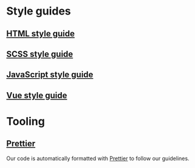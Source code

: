 # Style guides

## [HTML style guide](html.md)

## [SCSS style guide](scss.md)

## [JavaScript style guide](javascript.md)

## [Vue style guide](vue.md)

# Tooling

## [Prettier](prettier.md)

Our code is automatically formatted with [Prettier](https://prettier.io) to follow our guidelines.
